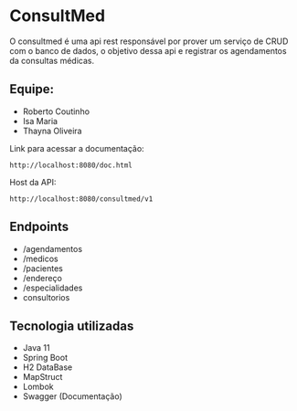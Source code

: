 # ConsultMed

O consultmed é uma api rest responsável por prover um serviço de CRUD com o banco de dados, 
o objetivo dessa api e registrar os agendamentos da consultas médicas.

## Equipe:
- Roberto Coutinho
- Isa Maria
- Thayna Oliveira



Link para acessar a documentação:

~~~
http://localhost:8080/doc.html
~~~

Host da API:
~~~
http://localhost:8080/consultmed/v1
~~~


## Endpoints
- /agendamentos
- /medicos
- /pacientes
- /endereço
- /especialidades
- consultorios


## Tecnologia utilizadas
- Java 11
- Spring Boot
- H2 DataBase
- MapStruct
- Lombok
- Swagger (Documentação)




